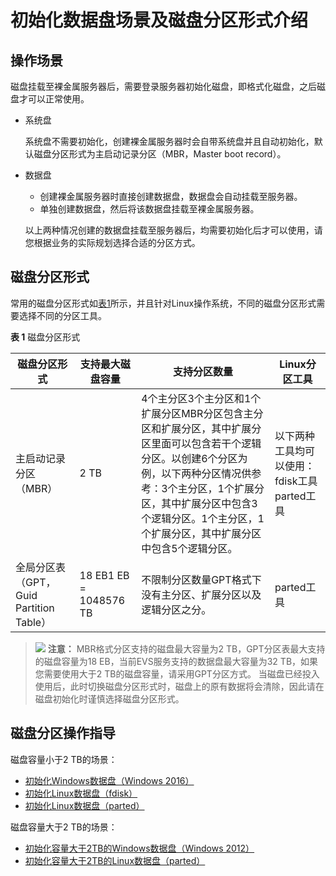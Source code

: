 # 初始化数据盘场景及磁盘分区形式介绍<a name="bms_umn_0024"></a>

## 操作场景<a name="zh-cn_topic_0085245975_section3495606093050"></a>

磁盘挂载至裸金属服务器后，需要登录服务器初始化磁盘，即格式化磁盘，之后磁盘才可以正常使用。

-   系统盘

    系统盘不需要初始化，创建裸金属服务器时会自带系统盘并且自动初始化，默认磁盘分区形式为主启动记录分区（MBR，Master boot record）。

-   数据盘

    -   创建裸金属服务器时直接创建数据盘，数据盘会自动挂载至服务器。
    -   单独创建数据盘，然后将该数据盘挂载至裸金属服务器。

    以上两种情况创建的数据盘挂载至服务器后，均需要初始化后才可以使用，请您根据业务的实际规划选择合适的分区方式。


## 磁盘分区形式<a name="zh-cn_topic_0085245975_section216694193534"></a>

常用的磁盘分区形式如[表1](#zh-cn_topic_0085245975_table2729705994129)所示，并且针对Linux操作系统，不同的磁盘分区形式需要选择不同的分区工具。

**表 1**  磁盘分区形式

|磁盘分区形式|支持最大磁盘容量|支持分区数量|Linux分区工具|
|--|--|--|--|
|主启动记录分区（MBR）|2 TB|4个主分区3个主分区和1个扩展分区MBR分区包含主分区和扩展分区，其中扩展分区里面可以包含若干个逻辑分区。以创建6个分区为例，以下两种分区情况供参考：3个主分区，1个扩展分区，其中扩展分区中包含3个逻辑分区。1个主分区，1个扩展分区，其中扩展分区中包含5个逻辑分区。|以下两种工具均可以使用：fdisk工具parted工具|
|全局分区表（GPT，Guid Partition Table）|18 EB1 EB = 1048576 TB|不限制分区数量GPT格式下没有主分区、扩展分区以及逻辑分区之分。|parted工具|


>![](public_sys-resources/icon-caution.gif) **注意：** 
>MBR格式分区支持的磁盘最大容量为2 TB，GPT分区表最大支持的磁盘容量为18 EB，当前EVS服务支持的数据盘最大容量为32 TB，如果您需要使用大于2 TB的磁盘容量，请采用GPT分区方式。
>当磁盘已经投入使用后，此时切换磁盘分区形式时，磁盘上的原有数据将会清除，因此请在磁盘初始化时谨慎选择磁盘分区形式。

## 磁盘分区操作指导<a name="zh-cn_topic_0085245975_section0226859144014"></a>

磁盘容量小于2 TB的场景：

-   [初始化Windows数据盘（Windows 2016）](初始化Windows数据盘（Windows-2016）.md)
-   [初始化Linux数据盘（fdisk）](初始化Linux数据盘（fdisk）.md)
-   [初始化Linux数据盘（parted）](初始化Linux数据盘（parted）.md)

磁盘容量大于2 TB的场景：

-   [初始化容量大于2TB的Windows数据盘（Windows 2012）](初始化容量大于2TB的Windows数据盘（Windows-2012）.md)
-   [初始化容量大于2TB的Linux数据盘（parted）](初始化容量大于2TB的Linux数据盘（parted）.md)

